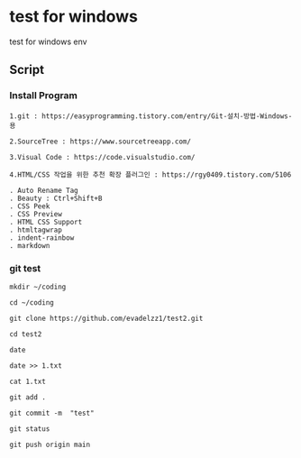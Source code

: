 # test for windows

test for windows env


## Script

### Install Program

    1.git : https://easyprogramming.tistory.com/entry/Git-설치-방법-Windows-용

    2.SourceTree : https://www.sourcetreeapp.com/

    3.Visual Code : https://code.visualstudio.com/

    4.HTML/CSS 작업을 위한 추천 확장 플러그인 : https://rgy0409.tistory.com/5106

    . Auto Rename Tag
    . Beauty : Ctrl+Shift+B
    . CSS Peek
    . CSS Preview
    . HTML CSS Support
    . htmltagwrap
    . indent-rainbow
    . markdown


### git test

    mkdir ~/coding

    cd ~/coding

    git clone https://github.com/evadelzz1/test2.git

    cd test2

    date

    date >> 1.txt

    cat 1.txt

    git add .

    git commit -m  "test"

    git status

    git push origin main





